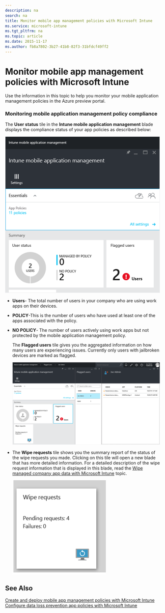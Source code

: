 ```yaml
---
description: na
search: na
title: Monitor mobile app management policies with Microsoft Intune
ms.service: microsoft-intune
ms.tgt_pltfrm: na
ms.topic: article
ms.date: 2015-11-17
ms.author: fb8a7802-3b27-41b8-82f3-31bfdcf49ff2
---
```

# Monitor mobile app management policies with Microsoft Intune
Use the information in this topic to help you monitor your mobile application management policies in the Azure preview portal.

### Monitoring mobile application management policy compliance
The **User status** tile in the **Intune mobile application management** blade displays the compliance status of your app policies as described below:

![](../Image/AppManagement/AzurePortal_MAM_MonitorUsers.png)

- **Users**- The total number of users in your company who are using work apps on their devices.

- **POLICY**-This is the number of users who have used at least one of the apps associated with the policy.

- **NO POLICY**- The number of users actively using work apps but not protected by the mobile application management policy.

   The **Flagged users** tile gives you the aggregated information on how many users are experiencing issues. Currently only users with jailbroken devices are marked as flagged.

   ![](../Image/AppManagement/AzurePortal_MAM_FlaggedUserDetails.png)

- The **Wipe requests** tile shows you the summary report of the status of the wipe requests you made. Clicking on this tile will open a new blade that has more detailed information. For a detailed description of the wipe request information that is displayed in this blade, read the [Wipe managed company app data with Microsoft Intune](../Topic/Wipe_managed_company_app_data_with_Microsoft_Intune.md) topic.

   ![](../Image/AppManagement/AzurePortal_MAM_WipeRequestsSummary.png)

## See Also
[Create and deploy mobile app management policies with Microsoft Intune](../Topic/Create_and_deploy_mobile_app_management_policies_with_Microsoft_Intune.md)
[Configure data loss prevention app policies with Microsoft Intune](../Topic/Configure_data_loss_prevention_app_policies_with_Microsoft_Intune.md)

